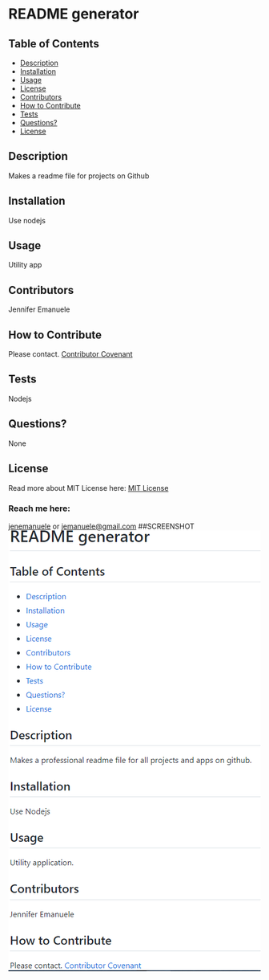 # README generator
  ## Table of Contents
  * [Description](#description)
  * [Installation](#installation)
  * [Usage](#useage)
  * [License](#license)
  * [Contributors](#contributors)
  * [How to Contribute](#how-to-contribute)
  * [Tests](#tests)
  * [Questions?](#questions)
  * [License](#license)
  ## Description
  Makes a readme file for projects on Github
  ## Installation
  Use nodejs
  ## Usage
  Utility app
  ## Contributors
  Jennifer Emanuele
  ## How to Contribute
  Please contact.
  [
    Contributor Covenant](https://www.contributor-covenant.org/)
  ## Tests
  Nodejs
  ## Questions?
  None
  ## License
  Read more about MIT License here:
  [MIT License](https://opensource.org/licenses/MIT)
  ### Reach me here:
  [jenemanuele](https://github.com/jenemanuele) 
  or jemanuele@gmail.com
  ##SCREENSHOT
  ![alt text](images/screenshot.1.PNG)
  